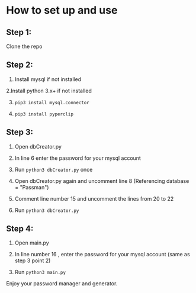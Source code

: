 # How to set up and use


## Step 1:

Clone the repo


## Step 2:

1. Install mysql if not installed

2.Install python 3.x+ if not installed 

3. `pip3 install mysql.connector`

4. `pip3 install pyperclip`


## Step 3:

1. Open dbCreator.py

2. In line 6 enter the password for your mysql account

3. Run `python3 dbCreator.py` once

4. Open dbCreator.py again and uncomment line 8 (Referencing database = "Passman")

5. Comment line number 15 and uncomment the lines from 20 to 22

6. Run `python3 dbCreator.py`


## Step 4:

1. Open main.py

2. In line number 16 , enter the password for your mysql account (same as step 3 point 2)

3. Run `python3 main.py`

Enjoy your password manager and generator.

